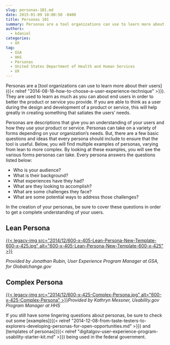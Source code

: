 ```yaml
---
slug: personas-101.md
date: 2015-01-09 10:00:50 -0400
title: Personas 101
summary: Personas are a tool organizations can use to learn more about their users. They are used to learn as much as you can about end users in order to better the product or service you provide. If you are able to think as a user during the design and development of a product or service,
authors:
  - kdaniel
categories:
  - UX
tag:
  - GSA
  - HHS
  - Personas
  - United States Department of Health and Human Services
  - UX
---
```


Personas are a [tool organizations can use to learn more about their users]({{< relref "2014-08-18-how-to-choose-a-user-experience-technique" >}}). They are used to learn as much as you can about end users in order to better the product or service you provide. If you are able to think as a user during the design and development of a product or service, this will help greatly in creating something that satiates the users’ needs.

Personas are descriptions that give you an understanding of your users and how they use your product or service. Personas can take on a variety of forms depending on your organization’s needs. But, there are a few basic questions and ideas that every persona should include to ensure that the tool is useful. Below, you will find multiple examples of personas, varying from lean to more complex. By looking at these examples, you will see the various forms personas can take. Every persona answers the questions listed below:

  * Who is your audience?
  * What is their background?
  * What experiences have they had?
  * What are they looking to accomplish?
  * What are some challenges they face?
  * What are some potential ways to address those challenges?

In the creation of your personas, be sure to cover these questions in order to get a complete understanding of your users.

## Lean Persona

[{{< legacy-img src="2014/12/600-x-405-Lean-Persona-New-Template-600-x-425.jpg" alt="600-x-405-Lean-Persona-New-Template-600-x-425" >}}](https://s3.amazonaws.com/sitesusa/wp-content/uploads/sites/212/2014/12/790-x-600-Lean-Persona-New-Template.jpg)

 

_Provided by Jonathan Rubin, User Experience Program Manager at GSA, for Globalchange.gov_

## Complex Persona

[{{< legacy-img src="2014/12/600-x-425-Complex-Persona.jpg" alt="600-x-425-Complex-Persona" >}}](https://s3.amazonaws.com/sitesusa/wp-content/uploads/sites/212/2014/12/765-x-570-Complex-Persona.jpg)_Provided by Kathryn Messner, Usability.gov Program Manager at HHS_

If you still have some lingering questions about personas, be sure to check out some [examples]({{< relref "2014-12-08-from-taste-testers-to-explorers-developing-personas-for-open-opportunities.md" >}}) and [templates of personas]({{< relref "digitalgov-user-experience-program-usability-starter-kit.md" >}}) being used in the federal government.